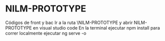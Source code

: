 # NILM-PROTOTYPE
Códigos de front y bac
Ir a la ruta \NILM-PROTOTYPE y abrir NILM-PROTOTYPE en visual studio code
En la terminal ejecutar npm install
para correr localmente ejecutar ng serve -o
